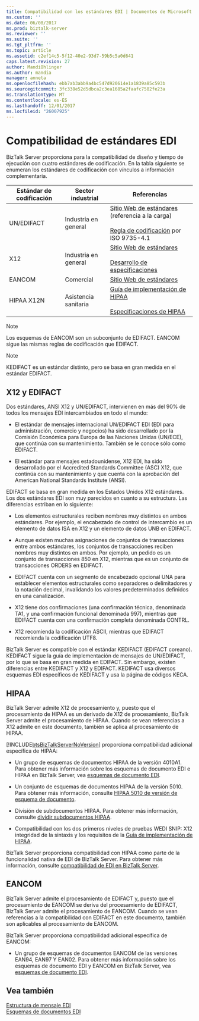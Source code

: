 ```yaml
---
title: Compatibilidad con los estándares EDI | Documentos de Microsoft
ms.custom: ''
ms.date: 06/08/2017
ms.prod: biztalk-server
ms.reviewer: ''
ms.suite: ''
ms.tgt_pltfrm: ''
ms.topic: article
ms.assetid: c2ef14c5-5f12-40e2-93d7-59b5c5a0d641
caps.latest.revision: 27
author: MandiOhlinger
ms.author: mandia
manager: anneta
ms.openlocfilehash: ebb7ab3abb9a4bc547d920614e1a1839a85c593b
ms.sourcegitcommit: 3fc338e52d5dbca2c3ea1685a2faafc7582fe23a
ms.translationtype: MT
ms.contentlocale: es-ES
ms.lasthandoff: 12/01/2017
ms.locfileid: "26007925"
---
```

# <a name="edi-standards-support"></a>Compatibilidad de estándares EDI
BizTalk Server proporciona para la compatibilidad de diseño y tiempo de ejecución con cuatro estándares de codificación. En la tabla siguiente se enumeran los estándares de codificación con vínculos a información complementaria.  
  
|Estándar de codificación|Sector industrial|Referencias|  
|-----------------------|----------------------|----------------|  
|UN/EDIFACT|Industria en general|[Sitio Web de estándares](http://go.microsoft.com/fwlink/?LinkId=77532) (referencia a la carga)<br /><br /> [Regla de codificación](http://go.microsoft.com/fwlink/?LinkId=77534) por ISO 9735-4.1|  
|X12|Industria en general|[Sitio Web de estándares](http://go.microsoft.com/fwlink/?LinkID=28673)<br /><br /> [Desarrollo de especificaciones](http://go.microsoft.com/fwlink/?LinkId=77535)|  
|EANCOM|Comercial|[Sitio Web de estándares](http://go.microsoft.com/fwlink/?LinkId=92861)|  
|HIPAA X12N|Asistencia sanitaria|[Guía de implementación de HIPAA](http://go.microsoft.com/fwlink/?LinkId=77541)<br /><br /> [Especificaciones de HIPAA](http://go.microsoft.com/fwlink/?LinkId=77542)|  
  
> [!NOTE]
>  Los esquemas de EANCOM son un subconjunto de EDIFACT. EANCOM sigue las mismas reglas de codificación que EDIFACT.  
  
> [!NOTE]
>  KEDIFACT es un estándar distinto, pero se basa en gran medida en el estándar EDIFACT.  
  
## <a name="x12-and-edifact"></a>X12 y EDIFACT  
 Dos estándares, ANSI X12 y UN/EDIFACT, intervienen en más del 90% de todos los mensajes EDI intercambiados en todo el mundo:  
  
-   El estándar de mensajes internacional UN/EDIFACT EDI (EDI para administración, comercio y negocios) ha sido desarrollado por la Comisión Económica para Europa de las Naciones Unidas (UN/ECE), que continúa con su mantenimiento. También se le conoce sólo como EDIFACT.  
  
-   El estándar para mensajes estadounidense, X12 EDI, ha sido desarrollado por el Accredited Standards Committee (ASC) X12, que continúa con su mantenimiento y que cuenta con la aprobación del American National Standards Institute (ANSI).  
  
 EDIFACT se basa en gran medida en los Estados Unidos X12 estándares. Los dos estándares EDI son muy parecidos en cuanto a su estructura. Las diferencias estriban en lo siguiente:  
  
-   Los elementos estructurales reciben nombres muy distintos en ambos estándares. Por ejemplo, el encabezado de control de intercambio es un elemento de datos ISA en X12 y un elemento de datos UNB en EDIFACT.  
  
-   Aunque existen muchas asignaciones de conjuntos de transacciones entre ambos estándares, los conjuntos de transacciones reciben nombres muy distintos en ambos. Por ejemplo, un pedido es un conjunto de transacciones 850 en X12, mientras que es un conjunto de transacciones ORDERS en EDIFACT.  
  
-   EDIFACT cuenta con un segmento de encabezado opcional UNA para establecer elementos estructurales como separadores o delimitadores y la notación decimal, invalidando los valores predeterminados definidos en una canalización.  
  
-   X12 tiene dos confirmaciones (una confirmación técnica, denominada TA1, y una confirmación funcional denominada 997), mientras que EDIFACT cuenta con una confirmación completa denominada CONTRL.  
  
-   X12 recomienda la codificación ASCII, mientras que EDIFACT recomienda la codificación UTF8.  
  
 BizTalk Server es compatible con el estándar KEDIFACT (EDIFACT coreano). KEDIFACT sigue la guía de implementación de mensajes de UN/EDIFACT, por lo que se basa en gran medida en EDIFACT. Sin embargo, existen diferencias entre KEDIFACT y X12 y EDIFACT. KEDIFACT usa diversos esquemas EDI específicos de KEDIFACT y usa la página de códigos KECA.  
  
## <a name="hipaa"></a>HIPAA  
 BizTalk Server admite X12 de procesamiento y, puesto que el procesamiento de HIPAA es un derivado de X12 de procesamiento, BizTalk Server admite el procesamiento de HIPAA. Cuando se vean referencias a X12 admite en este documento, también se aplica al procesamiento de HIPAA.  
  
 [!INCLUDE[btsBizTalkServerNoVersion](../includes/btsbiztalkservernoversion-md.md)] proporciona compatibilidad adicional específica de HIPAA:  
  
-   Un grupo de esquemas de documentos HIPAA de la versión 4010A1. Para obtener más información sobre los esquemas de documento EDI e HIPAA en BizTalk Server, vea [esquemas de documento EDI](../core/edi-document-schemas.md).  
  
-   Un conjunto de esquemas de documentos HIPAA de la versión 5010. Para obtener más información, consulte [HIPAA 5010 de versión de esquema de documento](../core/hipaa-document-schema-version-5010.md).  
  
-   División de subdocumentos HIPAA. Para obtener más información, consulte [dividir subdocumentos HIPAA](../core/splitting-hipaa-subdocuments.md).  
  
-   Compatibilidad con los dos primeros niveles de pruebas WEDI SNIP: X12 integridad de la sintaxis y los requisitos de la [Guía de implementación de HIPAA](http://go.microsoft.com/fwlink/?LinkId=77541).  
  
 BizTalk Server proporciona compatibilidad con HIPAA como parte de la funcionalidad nativa de EDI de BizTalk Server. Para obtener más información, consulte [compatibilidad de EDI en BizTalk Server](../core/edi-support-in-biztalk-server2.md).  
  
## <a name="eancom"></a>EANCOM  
 BizTalk Server admite el procesamiento de EDIFACT y, puesto que el procesamiento de EANCOM se deriva del procesamiento de EDIFACT, BizTalk Server admite el procesamiento de EANCOM. Cuando se vean referencias a la compatibilidad con EDIFACT en este documento, también son aplicables al procesamiento de EANCOM.  
  
 BizTalk Server proporciona compatibilidad adicional específica de EANCOM:  
  
-   Un grupo de esquemas de documentos EANCOM de las versiones EAN94, EAN97 Y EAN02. Para obtener más información sobre los esquemas de documento EDI y EANCOM en BizTalk Server, vea [esquemas de documento EDI](../core/edi-document-schemas.md).  
  
## <a name="see-also"></a>Vea también  
 [Estructura de mensaje EDI](../core/edi-message-structure.md)   
 [Esquemas de documentos EDI](../core/edi-document-schemas.md)